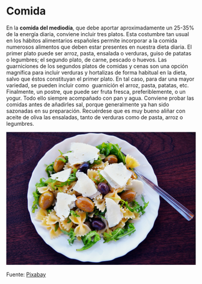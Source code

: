 # Comida

En la **comida del mediodía**, que debe aportar aproximadamente un 25-35% de la energía diaria, conviene incluir tres platos. Esta costumbre tan usual en los hábitos alimentarios españoles permite incorporar a la comida numerosos alimentos que deben estar presentes en nuestra dieta diaria. El primer plato puede ser arroz, pasta, ensalada o verduras, guiso de patatas o legumbres; el segundo plato, de carne, pescado o huevos. Las guarniciones de los segundos platos de comidas y cenas son una opción magnífica para incluir verduras y hortalizas de forma habitual en la dieta, salvo que éstos constituyan el primer plato. En tal caso, para dar una mayor variedad, se pueden incluir como  guarnición el arroz, pasta, patatas, etc. Finalmente, un postre, que puede ser fruta fresca, preferiblemente, o un yogur. Todo ello siempre acompañado con pan y agua. Conviene probar las comidas antes de añadirles sal, porque generalmente ya han sido sazonadas en su preparación. Recuérdese que es muy bueno aliñar con aceite de oliva las ensaladas, tanto de verduras como de pasta, arroz o legumbres.


![Pasta](img/pasta-salad-1967501_1920.jpg "Pasta")


Fuente: [Pixabay](https://pixabay.com/es/ensalada-de-pasta-aceitunas-1967501/)